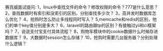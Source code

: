 赛百威面试提问:
1，linux中查找文件的命令？修改权限的命令？777是什么意思？
2，查找数据时有索引和没索引的区别，分别查找多少次？
3，高并发时数据库怎么优化？
4，抢购时怎么防止多线程同时写入？
5,memcache和redis的区别，他们的单个key值分别是多大？
6，laravel的路由跟tp的区别？有接触过yii和ci框架吗？
7，说说支付宝支付具体流程？
8，购物车模块中的cookie数据什么时候存进数据库？
9，大数据时session怎么存储？
10，抢购时需要几台服务器？分别处理什么逻辑？